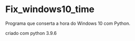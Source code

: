 # Fix_windows10_time
Programa que conserta a hora do Windows 10 com Python.

criado com python 3.9.6

